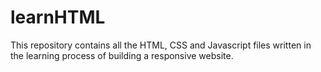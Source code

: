 # learnHTML
This repository contains all the HTML, CSS and Javascript files written in the learning process of building a responsive website.
